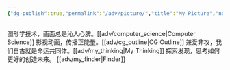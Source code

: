 ```yaml
---
{"dg-publish":true,"permalink":"/adv/picture/","title":"My Picture","noteIcon":""}
---
```


图形学技术，画面总是沁人心脾。[[adv/computer_science\|Computer Science]]
影视动画，传播正能量。[[adv/cg_outline\|CG Outline]]
兼爱非攻，我们自古就是命运共同体。[[adv/my_thinking\|My Thinking]] 
探索发现，思考如何更好的创造未来。 [[adv/my_finder\|Finder]] 

